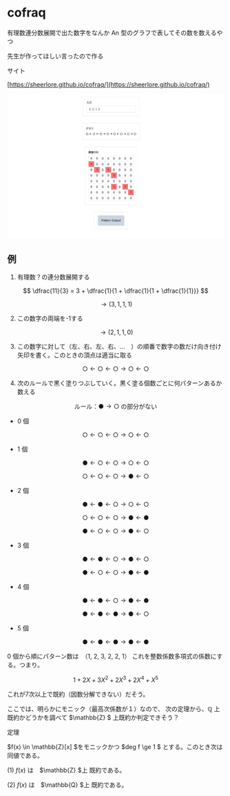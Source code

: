 # cofraq

有理数連分数展開で出た数字をなんか An 型のグラフで表してその数を数えるやつ

先生が作ってほしい言ったので作る

サイト

[https://sheerlore.github.io/cofraq/](https://sheerlore.github.io/cofraq/)

![Image](image.png)

## 例

1. 有理数？の連分数展開する

$$
  \dfrac{11}{3} = 3 + \dfrac{1}{1 + \dfrac{1}{1 + \dfrac{1}{1}}}
$$

$$
\longrightarrow  (3, 1, 1, 1)
$$

2. この数字の両端を-1する

$$\rightarrow  (2, 1, 1, 0)$$

3. この数字に対して（左、右、左、右、...　）の順番で数字の数だけ向き付け矢印を書く。このときの頂点は適当に取る

$$
\text{○} \leftarrow \text{○} \leftarrow \text{○} \rightarrow \text{○} \leftarrow \text{○}
$$

4. 次のルールで黒く塗りつぶしていく。黒く塗る個数ごとに何パターンあるか数える

$$\text{ルール：} \text{●} \rightarrow \text{○} \text{ の部分がない} $$

- 0 個

$$\text{○} \leftarrow \text{○} \leftarrow \text{○} \rightarrow \text{○} \leftarrow \text{○}$$

- 1 個

$$\text{●} \leftarrow \text{○} \leftarrow \text{○} \rightarrow \text{○} \leftarrow \text{○}$$

$$\text{○} \leftarrow \text{○} \leftarrow \text{○} \rightarrow \text{●} \leftarrow \text{○}$$

- 2 個

$$\text{●} \leftarrow \text{●} \leftarrow \text{○} \rightarrow \text{○} \leftarrow \text{○}$$

$$\text{○} \leftarrow \text{○} \leftarrow \text{○} \rightarrow \text{●} \leftarrow \text{●}$$

$$\text{●} \leftarrow \text{○} \leftarrow \text{○} \rightarrow \text{●} \leftarrow \text{○}$$

- 3 個

$$\text{●} \leftarrow \text{●} \leftarrow \text{○} \rightarrow \text{●} \leftarrow \text{○}$$

$$\text{●} \leftarrow \text{○} \leftarrow \text{○} \rightarrow \text{●} \leftarrow \text{●}$$

- 4 個

$$\text{●} \leftarrow \text{●} \leftarrow \text{○} \rightarrow \text{●} \leftarrow \text{●}$$

$$\text{●} \leftarrow \text{●} \leftarrow \text{●} \rightarrow \text{●} \leftarrow \text{○}$$

- 5 個

$$\text{●} \leftarrow \text{●} \leftarrow \text{●} \rightarrow \text{●} \leftarrow \text{●}$$

0 個から順にパターン数は　（1, 2, 3, 2, 2, 1）
これを整数係数多項式の係数にする。つまり。

$$
1 + 2X + 3X^2 + 2X^3 + 2X^4 + X^5
$$

これが7次以上で既約（因数分解できない）だそう。

ここでは、明らかにモニック（最高次係数が１）なので、
次の定理から、$\mathbb{Q}$ 上既約かどうかを調べて $\mathbb{Z} $ 上既約か判定できそう？

定理

$f(x) \in \mathbb{Z}[x] $をモニックかつ $deg f \ge 1 $ とする。このとき次は同値である。

(1) $f(x)$ は　$\mathbb{Z} $上 既約である。

(2) $f(x)$ は　$\mathbb{Q} $上 既約である。

